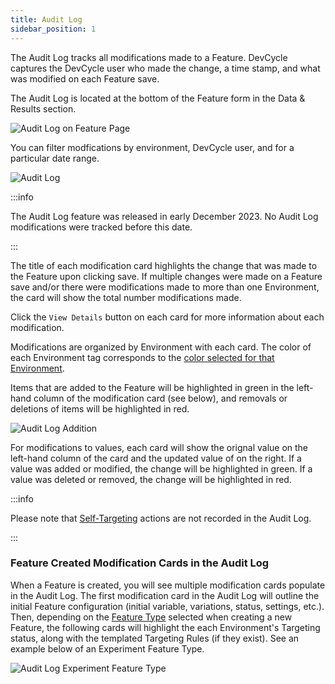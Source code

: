```yaml
---
title: Audit Log
sidebar_position: 1
---
```


The Audit Log tracks all modifications made to a Feature. DevCycle captures the DevCycle user who made the change, a
time stamp, and what was modified on each Feature save.

The Audit Log is located at the bottom of the Feature form in the Data & Results section.

![Audit Log on Feature Page](/nov2023-audit-log-sidebar.png)

You can filter modfications by environment, DevCycle user, and for a particular date range.

![Audit Log](/nov2023-audit-log-summary.png)

:::info

The Audit Log feature was released in early December 2023. No Audit Log modifications were tracked before this date.

:::

The title of each modification card highlights the change that was made to the Feature upon clicking save. If multiple
changes were made on a Feature save and/or there were modifications made to more than one Environment, the card will
show the total number modifications made.

Click the `View Details` button on each card for more information about each modification.

Modifications are organized by Environment with each card. The color of each Environment tag corresponds to the
[color selected for that Environment](/essentials/environments#from-the-dashboard-1).

Items that are added to the Feature will be highlighted in green in the left-hand column of the modification card (see
below), and removals or deletions of items will be highlighted in red.

![Audit Log Addition](/nov2023-audit-log-net-new-add.png)

For modifications to values, each card will show the orignal value on the left-hand column of the card and the updated
value of on the right. If a value was added or modified, the change will be highlighted in green. If a value was deleted
or removed, the change will be highlighted in red.

:::info

Please note that [Self-Targeting](/extras/advanced-targeting/self-targeting) actions are not recorded in the Audit Log.

:::

### Feature Created Modification Cards in the Audit Log

When a Feature is created, you will see multiple modification cards populate in the Audit Log. The first modification
card in the Audit Log will outline the initial Feature configuration (initial variable, variations, status, settings,
etc.). Then, depending on the [Feature Type](/introduction/core-concepts/feature-types) selected when creating a new
Feature, the following cards will highlight the each Environment's Targeting status, along with the templated Targeting
Rules (if they exist). See an example below of an Experiment Feature Type.

![Audit Log Experiment Feature Type](/nov2023-audit-log-experiment-feature-type.png)
